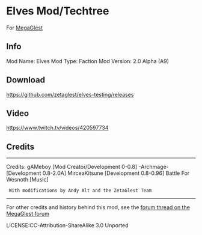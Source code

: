 # Elves Mod/Techtree

For [MegaGlest](https://megaglest.org)

## Info

Mod Name: Elves
Mod Type: Faction
Mod Version: 2.0 Alpha (A9)

## Download

https://github.com/zetaglest/elves-testing/releases

## Video

https://www.twitch.tv/videos/420597734

## Credits

------------------

Credits: gAMeboy [Mod Creator/Development 0-0.8]
	 -Archmage- [Development 0.8-2.0A]
	 MirceaKitsune [Development 0.8-0.96]
	 Battle For Wesnoth [Music]

	 With modifications by Andy Alt and the ZetaGlest Team

------------------

For other credits and history behind this mod, see the [forum thread on
the MegaGlest
forum](https://forum.megaglest.org/index.php?topic=3944.0)

LICENSE:CC-Attribution-ShareAlike 3.0 Unported
